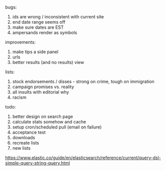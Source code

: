 bugs:
1. ids are wrong / inconsistent with current site
2. end date range seems off
3. make sure dates are EST
4. ampersands render as symbols

improvements:
1. make tips a side panel
2. urls
3. better results (and no results) view

lists:
1. stock endorsements / disses - strong on crime, tough on immigration
2. campaign promises vs. reality
3. all insults with editorial why
4. racism

todo:
1. better design on search page
2. calculate stats somehow and cache
3. setup cron/scheduled pull (email on failure)
4. acceptance test
5. downloads
6. recreate lists
7. new lists

https://www.elastic.co/guide/en/elasticsearch/reference/current/query-dsl-simple-query-string-query.html
